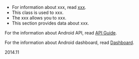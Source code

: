 * For information about xxx, read [xxx](xxx).
* This class is used to xxx.
* The xxx allows you to xxx.
* This section provides data about xxx.

For the information about Android API, read [API Guide](http://developer.android.com/guide/topics/media/mediarouter.html).

For the information about Android dashboard, read [Dashboard](http://developer.android.com/about/dashboards/index.html).

2014.11